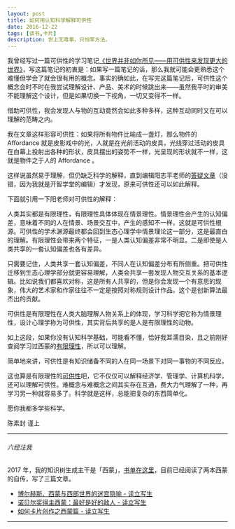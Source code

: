 ```yaml
---
layout: post
title: 如何用认知科学解释可供性
date: 2016-12-22
tags: [读书,卡片]
description: 世上无难事，只怕笨方法。
---
```





我曾经写过一篇可供性的学习笔记[《世界并非如你所见——用可供性来发现更大的世界》](http://www.jianshu.com/p/6f1404e0240d)，写这篇笔记的初衷是：如果写一篇笔记的话，那么我就可能会更熟悉这个难懂但学会了就会很有用的概念。事实的确如此，在写完这篇笔记后，可供性这个概念会时不时在我尝试理解设计、产品、美术的时候跳出来——虽然我平时的审美不能理解这个设计，但是如果切换一下视角，一切又变得不一样。

借助可供性，我会发现人与物的互动竟然会如此多种多样，这种互动同时又在可以理解的范畴之内。

我在文章这样形容可供性：如果将所有物件比喻成一盏灯，那么物件的 Affordance 就是皮影戏中的光，人就是在光前活动的皮具，光线穿过活动的皮具在白幕上投射出各种的形状，皮具摆出的姿势不一样，光呈现的形状就不一样，这就是物件之于人的 Affordance 。

这样说虽然易于理解，但仍缺乏科学的解释，直到编辑阳志平老师的[答疑文章](http://mp.weixin.qq.com/s?__biz=MzA4ODM4ODQ3MQ==&mid=2651930180&idx=1&sn=25108053826d4faad3bb337ae8510bde&chksm=8bcf785cbcb8f14a5128286908ce081dc8d395b80021734048aa511f9a1ef7b06ca01376916a#rd)（没错，因为我就是开智学堂的编辑）才发现，原来可供性还可以如此解释。

下面就引用一下阳老师对可供性的解释：

人类其实都是有限理性，有限理性具体体现在情景理性。情景理性会产生的认知偏差，意味着不同的人在情景、场景交互中，产生的感知不一样，这就是可供性根源。可供性的学术渊源最终都会回到生态心理学中情景理论这一部分，这是最直白的理解。有限理性会带来两个特征，一是人类认知偏差非常不明显。二是即使是人类共享的一套认知偏差也各有差异。

只需要记住，人类共享一套认知偏差，不同人在认知偏差分布有所侧重。把可供性迁移到生态心理学部分就更容易理解，人类会共享一套发现人物交互关系的基本逻辑。比如说我们都喜欢对称，这是所有人共享的，但是你会发现一个有意思的现象，伟大的艺术家和作家往往不一定是按照对称规则设计作品，这个是创新算法最杰出的贡献。

可供性是有限理性在人类大脑理解人物关系上的体现，学习科学把它称为情景理性，设计心理学称为可供性，其实背后共享的是人是有限理性的动物。

如上这段，如果你没有认知科学基础，可能看不懂，恰好我耳濡目染，且之前刚好查阅学习过西蒙的[有限理性](http://www.mesule.com/2016/06/BoundedRationality)，所以可以理解。

简单地来讲，可供性是有知识储备不同的人在同一场景下对同一事物的不同反应。

这也算是有限理性的[可供性](http://www.mesule.com/2016/06/SimonLearn)吧，它不仅仅可以解释经济学、管理学、计算机科学，还可以理解可供性。难概念与难概念之间其实存在互通，费大力气理解了一种，再学习另一种就容易多了。科学就是这样，总能把复杂的东西简单化。

愿你我都多学些科学。

陈素封 谨上

----

###### 六经注我

2017 年，我的知识树生成主干是「西蒙」，[书单在这里](https://www.douban.com/doulist/45535686/)，目前已经阅读了两本西蒙的自传，写了三篇文章。

* [博尔赫斯、西蒙与西部世界的迷宫隐喻 - 读立写生](http://www.cnfeat.com/blog/2016/12/05/SimonWestworldMaze/)
* [诺贝尔奖得主西蒙：最好是好的敌人 - 读立写生](http://www.cnfeat.com/blog/2016/12/13/BestVSGood/)
* [如何卡片创作之西蒙篇 - 读立写生](http://www.cnfeat.com/blog/2016/12/21/CardWriteSimon/)

----
